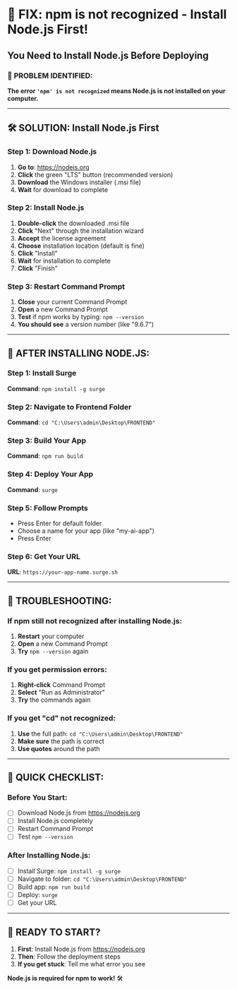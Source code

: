 # 🚨 FIX: npm is not recognized - Install Node.js First!
## You Need to Install Node.js Before Deploying

### 🎯 **PROBLEM IDENTIFIED:**
**The error `'npm' is not recognized` means Node.js is not installed on your computer.**

---

## 🛠️ **SOLUTION: Install Node.js First**

### **Step 1: Download Node.js**
1. **Go to**: https://nodejs.org
2. **Click** the green "LTS" button (recommended version)
3. **Download** the Windows installer (.msi file)
4. **Wait** for download to complete

### **Step 2: Install Node.js**
1. **Double-click** the downloaded .msi file
2. **Click** "Next" through the installation wizard
3. **Accept** the license agreement
4. **Choose** installation location (default is fine)
5. **Click** "Install"
6. **Wait** for installation to complete
7. **Click** "Finish"

### **Step 3: Restart Command Prompt**
1. **Close** your current Command Prompt
2. **Open** a new Command Prompt
3. **Test** if npm works by typing: `npm --version`
4. **You should see** a version number (like "9.6.7")

---

## 🚀 **AFTER INSTALLING NODE.JS:**

### **Step 1: Install Surge**
**Command**: `npm install -g surge`

### **Step 2: Navigate to Frontend Folder**
**Command**: `cd "C:\Users\admin\Desktop\FRONTEND"`

### **Step 3: Build Your App**
**Command**: `npm run build`

### **Step 4: Deploy Your App**
**Command**: `surge`

### **Step 5: Follow Prompts**
- Press Enter for default folder
- Choose a name for your app (like "my-ai-app")
- Press Enter

### **Step 6: Get Your URL**
**URL**: `https://your-app-name.surge.sh`

---

## 🚨 **TROUBLESHOOTING:**

### **If npm still not recognized after installing Node.js:**
1. **Restart** your computer
2. **Open** a new Command Prompt
3. **Try** `npm --version` again

### **If you get permission errors:**
1. **Right-click** Command Prompt
2. **Select** "Run as Administrator"
3. **Try** the commands again

### **If you get "cd" not recognized:**
1. **Use** the full path: `cd "C:\Users\admin\Desktop\FRONTEND"`
2. **Make sure** the path is correct
3. **Use quotes** around the path

---

## 🎯 **QUICK CHECKLIST:**

### **Before You Start:**
- [ ] Download Node.js from https://nodejs.org
- [ ] Install Node.js completely
- [ ] Restart Command Prompt
- [ ] Test `npm --version`

### **After Installing Node.js:**
- [ ] Install Surge: `npm install -g surge`
- [ ] Navigate to folder: `cd "C:\Users\admin\Desktop\FRONTEND"`
- [ ] Build app: `npm run build`
- [ ] Deploy: `surge`
- [ ] Get your URL

---

## 🚀 **READY TO START?**

1. **First**: Install Node.js from https://nodejs.org
2. **Then**: Follow the deployment steps
3. **If you get stuck**: Tell me what error you see

**Node.js is required for npm to work!** 🛠️
